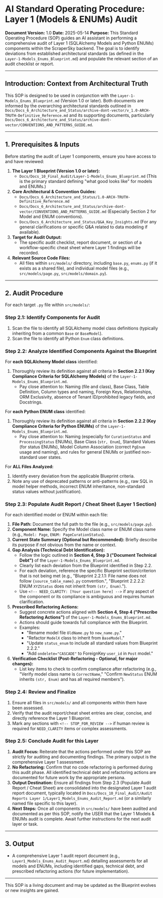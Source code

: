 # AI Standard Operating Procedure: Layer 1 (Models & ENUMs) Audit

**Document Version:** 1.0
**Date:** 2025-05-14
**Purpose:** This Standard Operating Procedure (SOP) guides an AI assistant in performing a comprehensive audit of Layer 1 (SQLAlchemy Models and Python ENUMs) components within the ScraperSky backend. The goal is to identify deviations from established architectural standards (as defined in the `Layer-1-Models_Enums_Blueprint.md`) and populate the relevant section of an audit checklist or report.

---

## Introduction: Context from Architectural Truth

This SOP is designed to be used in conjunction with the `Layer-1-Models_Enums_Blueprint.md` (Version 1.0 or later). Both documents are informed by the overarching architectural standards outlined in `Docs/Docs_6_Architecture_and_Status/archive-dont-vector/v_1.0-ARCH-TRUTH-Definitive_Reference.md` and its supporting documents, particularly `Docs/Docs_6_Architecture_and_Status/archive-dont-vector/CONVENTIONS_AND_PATTERNS_GUIDE.md`.

---

## 1. Prerequisites & Inputs

Before starting the audit of Layer 1 components, ensure you have access to and have reviewed:

1.  **The Layer 1 Blueprint (Version 1.0 or later):**
    - `Docs/Docs_10_Final_Audit/Layer-1-Models_Enums_Blueprint.md` (This is the primary standard defining "what good looks like" for models and ENUMs.)
2.  **Core Architectural & Convention Guides:**
    - `Docs/Docs_6_Architecture_and_Status/1.0-ARCH-TRUTH-Definitive_Reference.md`
    - `Docs/Docs_6_Architecture_and_Status/archive-dont-vector/CONVENTIONS_AND_PATTERNS_GUIDE.md` (Especially Section 2 for Model and ENUM conventions).
    - `Docs/Docs_6_Architecture_and_Status/Q&A_Key_Insights.md` (For any general clarifications or specific Q&A related to data modeling if available).
3.  **Target for Audit Output:**
    - The specific audit checklist, report document, or section of a workflow-specific cheat sheet where Layer 1 findings will be recorded.
4.  **Relevant Source Code Files:**
    - All files within `src/models/` directory, including `base.py`, `enums.py` (if it exists as a shared file), and individual model files (e.g., `src/models/page.py`, `src/models/domain.py`).

---

## 2. Audit Procedure

For each target `.py` file within `src/models/`:

### Step 2.1: Identify Components for Audit

1.  Scan the file to identify all SQLAlchemy model class definitions (typically inheriting from a common `Base` or `BaseModel`).
2.  Scan the file to identify all Python `Enum` class definitions.

### Step 2.2: Analyze Identified Components Against the Blueprint

For **each SQLAlchemy Model class** identified:

1.  Thoroughly review its definition against all criteria in **Section 2.2.1 (Key Compliance Criteria for SQLAlchemy Models)** of the `Layer-1-Models_Enums_Blueprint.md`.
    - Pay close attention to: Naming (file and class), Base Class, Table Definition, Column types and naming, Foreign Keys, Relationships, ORM Exclusivity, absence of Tenant ID/prohibited legacy fields, and Docstrings.

For **each Python ENUM class** identified:

1.  Thoroughly review its definition against all criteria in **Section 2.2.2 (Key Compliance Criteria for Python ENUMs)** of the `Layer-1-Models_Enums_Blueprint.md`.
    - Pay close attention to: Naming (especially for `CurationStatus` and `ProcessingStatus` ENUMs), Base Class (`str, Enum`), Standard Values (for status ENUMs), Model Column Association (correct `PgEnum` usage and naming), and rules for general ENUMs or justified non-standard user states.

For **ALL Files Analyzed:**

1.  Identify every deviation from the applicable Blueprint criteria.
2.  Note any use of deprecated patterns or anti-patterns (e.g., raw SQL in model helper methods, incorrect ENUM inheritance, non-standard status values without justification).

### Step 2.3: Populate Audit Report / Cheat Sheet (Layer 1 Section)

For each identified model or ENUM within each file:

1.  **File Path:** Document the full path to the file (e.g., `src/models/page.py`).
2.  **Component Name:** Specify the Model class name or ENUM class name (e.g., `Model: Page`, `ENUM: PageCurationStatus`).
3.  **Current State Summary (Optional but Recommended):** Briefly describe its purpose if not obvious from the name or context.
4.  **Gap Analysis (Technical Debt Identification):**
    - Follow the logic outlined in **Section 4, Step 3 ("Document Technical Debt")** of the `Layer-1-Models_Enums_Blueprint.md`.
    - Clearly list each deviation from the Blueprint identified in Step 2.2.
    - For each deviation, reference the specific Blueprint section/criterion that is not being met (e.g., "Blueprint 2.2.1.1: File name does not follow `{source_table_name}.py` convention.", "Blueprint 2.2.2.2: ENUM `XYZStatus` does not inherit from `(str, Enum)`.").
    - Use `<!-- NEED_CLARITY: [Your question here] -->` if any aspect of the component or its compliance is ambiguous and requires human clarification.
5.  **Prescribed Refactoring Actions:**
    - Suggest concrete actions aligned with **Section 4, Step 4 ("Prescribe Refactoring Actions")** of the `Layer-1-Models_Enums_Blueprint.md`.
    - Actions should guide towards full compliance with the Blueprint.
    - Examples:
      - "Rename model file `OldName.py` to `new_name.py`."
      - "Refactor `ModelX` class to inherit from `BaseModel`."
      - "Update `status_enum` to include all standard values from Blueprint 2.2.2."
      - "Add `ondelete="CASCADE"` to ForeignKey `user_id` in `Post` model."
6.  **Verification Checklist (Post-Refactoring - Optional, for major changes):**
    - List key items to check to confirm compliance after refactoring (e.g., "Verify model class name is `CorrectName`," "Confirm `NewStatus` ENUM inherits `(str, Enum)` and has all required members").

### Step 2.4: Review and Finalize

1.  Ensure all files in `src/models/` and all components within them have been assessed.
2.  Verify that the audit report/cheat sheet entries are clear, concise, and directly reference the Layer 1 Blueprint.
3.  Mark any sections with `<!-- STOP_FOR_REVIEW -->` if human review is required for `NEED_CLARITY` items or complex assessments.

### Step 2.5: Conclude Audit for this Layer

1.  **Audit Focus:** Reiterate that the actions performed under this SOP are strictly for auditing and documenting findings. The primary output is the comprehensive Layer 1 assessment.
2.  **No Refactoring:** Confirm that no code refactoring is performed during this audit phase. All identified technical debt and refactoring actions are documented for future work by the appropriate persona.
3.  **Output Destination:** Ensure all findings from Step 2.3 (Populate Audit Report / Cheat Sheet) are consolidated into the designated Layer 1 audit report document, typically located in `Docs/Docs_10_Final_Audit/Audit Reports Layer 1/Layer1_Models_Enums_Audit_Report.md` (or a similarly named file specific to this layer).
4.  **Next Steps:** Once all components in `src/models/` have been audited and documented as per this SOP, notify the USER that the Layer 1 Models & ENUMs audit is complete. Await further instructions for the next audit layer or task.

---

## 3. Output

- A comprehensive Layer 1 audit report document (e.g., `Layer1_Models_Enums_Audit_Report.md`) detailing assessments for all models and ENUMs, including identified gaps, technical debt, and prescribed refactoring actions (for future implementation).

---

This SOP is a living document and may be updated as the Blueprint evolves or new insights are gained.
